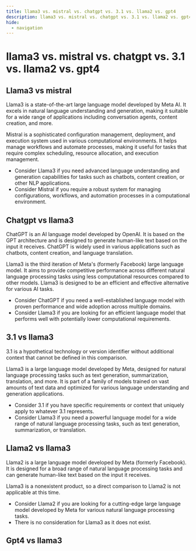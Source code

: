 ```yaml
---
title: llama3 vs. mistral vs. chatgpt vs. 3.1 vs. llama2 vs. gpt4
description: llama3 vs. mistral vs. chatgpt vs. 3.1 vs. llama2 vs. gpt4
hide:
  - navigation
---
```

# llama3 vs. mistral vs. chatgpt vs. 3.1 vs. llama2 vs. gpt4

## Llama3 vs mistral

Llama3 is a state-of-the-art large language model developed by Meta AI. It excels in natural language understanding and generation, making it suitable for a wide range of applications including conversation agents, content creation, and more.

Mistral is a sophisticated configuration management, deployment, and execution system used in various computational environments. It helps manage workflows and automate processes, making it useful for tasks that require complex scheduling, resource allocation, and execution management.

- Consider Llama3 if you need advanced language understanding and generation capabilities for tasks such as chatbots, content creation, or other NLP applications.
- Consider Mistral if you require a robust system for managing configurations, workflows, and automation processes in a computational environment.


## Chatgpt vs llama3

ChatGPT is an AI language model developed by OpenAI. It is based on the GPT architecture and is designed to generate human-like text based on the input it receives. ChatGPT is widely used in various applications such as chatbots, content creation, and language translation.

Llama3 is the third iteration of Meta's (formerly Facebook) large language model. It aims to provide competitive performance across different natural language processing tasks using less computational resources compared to other models. Llama3 is designed to be an efficient and effective alternative for various AI tasks.

- Consider ChatGPT if you need a well-established language model with proven performance and wide adoption across multiple domains.
- Consider Llama3 if you are looking for an efficient language model that performs well with potentially lower computational requirements.


## 3.1 vs llama3

3.1 is a hypothetical technology or version identifier without additional context that cannot be defined in this comparison.

Llama3 is a large language model developed by Meta, designed for natural language processing tasks such as text generation, summarization, translation, and more. It is part of a family of models trained on vast amounts of text data and optimized for various language understanding and generation applications.

- Consider 3.1 if you have specific requirements or context that uniquely apply to whatever 3.1 represents.
- Consider Llama3 if you need a powerful language model for a wide range of natural language processing tasks, such as text generation, summarization, or translation.


## Llama2 vs llama3

Llama2 is a large language model developed by Meta (formerly Facebook). It is designed for a broad range of natural language processing tasks and can generate human-like text based on the input it receives.

Llama3 is a nonexistent product, so a direct comparison to Llama2 is not applicable at this time.

- Consider Llama2 if you are looking for a cutting-edge large language model developed by Meta for various natural language processing tasks.
- There is no consideration for Llama3 as it does not exist.


## Gpt4 vs llama3

